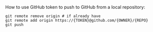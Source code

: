 How to use GitHub token to push to GitHub from a local repository:

```
git remote remove origin # if already have 
git remote add origin https://{TOKEN}@github.com/{OWNER}/{REPO}
git push
```
